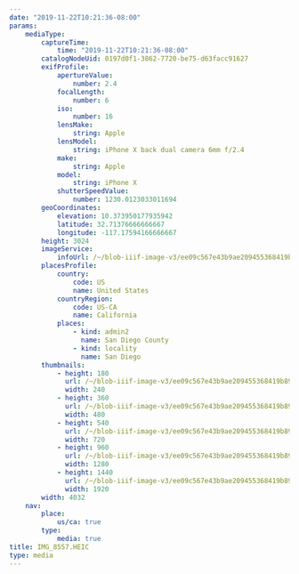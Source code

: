 ```yaml
---
date: "2019-11-22T10:21:36-08:00"
params:
    mediaType:
        captureTime:
            time: "2019-11-22T10:21:36-08:00"
        catalogNodeUid: 0197d0f1-3862-7720-be75-d63facc91627
        exifProfile:
            apertureValue:
                number: 2.4
            focalLength:
                number: 6
            iso:
                number: 16
            lensMake:
                string: Apple
            lensModel:
                string: iPhone X back dual camera 6mm f/2.4
            make:
                string: Apple
            model:
                string: iPhone X
            shutterSpeedValue:
                number: 1230.0123033011694
        geoCoordinates:
            elevation: 10.373950177935942
            latitude: 32.71376666666667
            longitude: -117.17594166666667
        height: 3024
        imageService:
            infoUrl: /~/blob-iiif-image-v3/ee09c567e43b9ae209455368419b8961879e30fbb4698d6c4f118ba816743f4f/info.json
        placesProfile:
            country:
                code: US
                name: United States
            countryRegion:
                code: US-CA
                name: California
            places:
                - kind: admin2
                  name: San Diego County
                - kind: locality
                  name: San Diego
        thumbnails:
            - height: 180
              url: /~/blob-iiif-image-v3/ee09c567e43b9ae209455368419b8961879e30fbb4698d6c4f118ba816743f4f/full/240%2C180/0/default.jpg
              width: 240
            - height: 360
              url: /~/blob-iiif-image-v3/ee09c567e43b9ae209455368419b8961879e30fbb4698d6c4f118ba816743f4f/full/480%2C360/0/default.jpg
              width: 480
            - height: 540
              url: /~/blob-iiif-image-v3/ee09c567e43b9ae209455368419b8961879e30fbb4698d6c4f118ba816743f4f/full/720%2C540/0/default.jpg
              width: 720
            - height: 960
              url: /~/blob-iiif-image-v3/ee09c567e43b9ae209455368419b8961879e30fbb4698d6c4f118ba816743f4f/full/1280%2C960/0/default.jpg
              width: 1280
            - height: 1440
              url: /~/blob-iiif-image-v3/ee09c567e43b9ae209455368419b8961879e30fbb4698d6c4f118ba816743f4f/full/1920%2C1440/0/default.jpg
              width: 1920
        width: 4032
    nav:
        place:
            us/ca: true
        type:
            media: true
title: IMG_8557.HEIC
type: media
---
```


